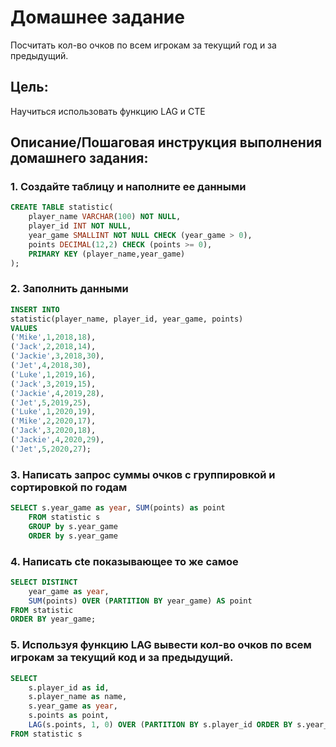 # Домашнее задание

Посчитать кол-во очков по всем игрокам за текущий год и за предыдущий.

## Цель:

Научиться использовать функцию LAG и CTE

## Описание/Пошаговая инструкция выполнения домашнего задания:

### 1. Создайте таблицу и наполните ее данными

```sql
CREATE TABLE statistic(
    player_name VARCHAR(100) NOT NULL,
    player_id INT NOT NULL,
    year_game SMALLINT NOT NULL CHECK (year_game > 0),
    points DECIMAL(12,2) CHECK (points >= 0),
    PRIMARY KEY (player_name,year_game)
);
```

### 2. Заполнить данными

```sql
INSERT INTO
statistic(player_name, player_id, year_game, points)
VALUES
('Mike',1,2018,18),
('Jack',2,2018,14),
('Jackie',3,2018,30),
('Jet',4,2018,30),
('Luke',1,2019,16),
('Jack',3,2019,15),
('Jackie',4,2019,28),
('Jet',5,2019,25),
('Luke',1,2020,19),
('Mike',2,2020,17),
('Jack',3,2020,18),
('Jackie',4,2020,29),
('Jet',5,2020,27);
```

### 3. Написать запрос суммы очков с группировкой и сортировкой по годам

```sql 
SELECT s.year_game as year, SUM(points) as point
    FROM statistic s 
    GROUP by s.year_game
    ORDER by s.year_game 
```

### 4. Написать cte показывающее то же самое

```sql 
SELECT DISTINCT
    year_game as year,
    SUM(points) OVER (PARTITION BY year_game) AS point
FROM statistic
ORDER BY year_game;
```

### 5. Используя функцию LAG вывести кол-во очков по всем игрокам за текущий код и за предыдущий.

```sql
SELECT
    s.player_id as id,
    s.player_name as name,
    s.year_game as year,
    s.points as point, 
    LAG(s.points, 1, 0) OVER (PARTITION BY s.player_id ORDER BY s.year_game) AS prev_year_points
FROM statistic s
```